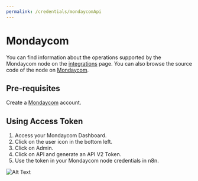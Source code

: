 ```yaml
---
permalink: /credentials/mondaycomApi
---
```



# Mondaycom
You can find information about the operations supported by the Mondaycom node on the [integrations](https://n8n.io/integrations/n8n-nodes-base.mondayCom) page. You can also browse the source code of the node on [Mondaycom](https://github.com/n8n-io/n8n/tree/master/packages/nodes-base/nodes/MondayCom).

## Pre-requisites

Create a [Mondaycom](https://monday.com/) account.

## Using Access Token
1. Access your Mondaycom Dashboard.
2. Click on the user icon in the bottom left.
3. Click on Admin.
4. Click on API and generate an API V2 Token.
5. Use the token in your Mondaycom node credentials in n8n.

![Alt Text](https://i.imgur.com/QgWcHSB.gif)





